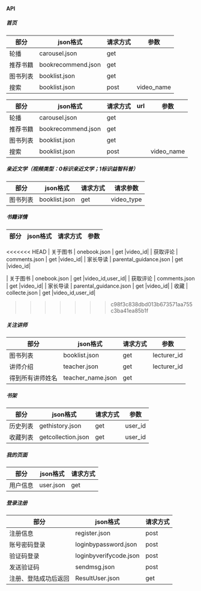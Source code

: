 #### API

##### 首页

| 部分 | json格式 | 请求方式 |参数|
| ------ | ------ | ------ |------|
| 轮播 | carousel.json | get ||
| 推荐书籍 | bookrecommend.json | get ||
| 图书列表 | booklist.json | get ||
| 搜索 | booklist.json | post |video_name||

| 部分 | json格式 | 请求方式 |url|参数|
| ------ | ------ | ------ |------|------|
| 轮播 | carousel.json | get |||
| 推荐书籍 | bookrecommend.json |get|  ||
| 图书列表 | booklist.json | get |||
| 搜索 | booklist.json | post ||video_name||


##### 亲近文学（视频类型：0标识亲近文学；1标识益智科普）
| 部分 | json格式 | 请求方式 |请求参数|
| ------ | ------ | ------ |------|
| 图书列表 | booklist.json | get |video_type|

##### 书籍详情
| 部分 | json格式 | 请求方式 |参数|
| ------ | ------ | ------ |------|
<<<<<<< HEAD
| 关于图书 | onebook.json | get |video_id|
| 获取评论 | comments.json | get |video_id|
| 家长导读 | parental_guidance.json | get |video_id|

| 关于图书 | onebook.json | get |video_id,user_id|
| 获取评论 | comments.json | get |video_id|
| 家长导读 | parental_guidance.json | get |video_id|
| 收藏 | collecte.json | get |video_id,user_id|
>>>>>>> c98f3c838dbd013b673571aa755c3ba41ea85b1f

##### 关注讲师
| 部分 | json格式 | 请求方式 |参数|
| ------ | ------ | ------ |------ |
| 图书列表 | booklist.json | get |lecturer_id|
| 讲师介绍 | teacher.json | get |lecturer_id|
| 得到所有讲师姓名 | teacher_name.json | get ||
##### 书架
| 部分 | json格式 | 请求方式 |参数|
| ------ | ------ | ------ |------ |
| 历史列表 | gethistory.json | get |user_id|
| 收藏列表 | getcollection.json | get |user_id|
##### 我的页面
| 部分 | json格式 | 请求方式 |
| ------ | ------ | ------ |
| 用户信息 | user.json | get |

##### 登录注册
| 部分 | json格式 | 请求方式 |
| ------ | ------ | ------ |
| 注册信息 | register.json | post |
| 账号密码登录 | loginbypassword.json | post |
| 验证码登录 | loginbyverifycode.json | post |
| 发送验证码 | sendmsg.json|post|
| 注册、登陆成功后返回 | ResultUser.json|get|
